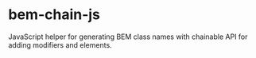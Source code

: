 # bem-chain-js
JavaScript helper for generating BEM class names with chainable API for adding modifiers and elements.
